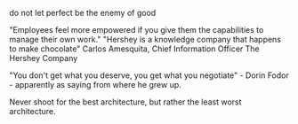 
do not let perfect be the enemy of good


"Employees feel more empowered if you give them the capabilities to manage their own work."
"Hershey is a knowledge company that happens to make chocolate"
Carlos Amesquita, Chief Information Officer
The Hershey Company

"You don't get what you deserve, you get what you negotiate" - Dorin Fodor - apparently as saying from where he grew up.


Never shoot for the best architecture, but rather the least worst architecture.
